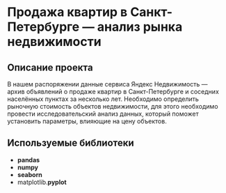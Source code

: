# Продажа квартир в Санкт-Петербурге — анализ рынка недвижимости

## Описание проекта

В нашем распоряжении данные сервиса Яндекс Недвижимость — архив объявлений о продаже квартир в Санкт-Петербурге и соседних населённых пунктах за несколько лет. Необходимо определить рыночную стоимость объектов недвижимости, для этого необходимо провести исследовательский анализ данных, который поможет установить параметры, влияющие на цену объектов.


## Используемые библиотеки

- **pandas**
- **numpy**
- **seaborn**
- matplotlib.**pyplot**